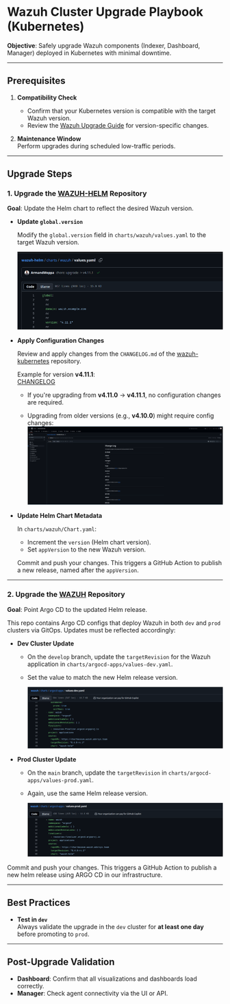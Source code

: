 # Wazuh Cluster Upgrade Playbook (Kubernetes)

**Objective**: Safely upgrade Wazuh components (Indexer, Dashboard, Manager) deployed in Kubernetes with minimal downtime.

---

## Prerequisites

1. **Compatibility Check**
   - Confirm that your Kubernetes version is compatible with the target Wazuh version.
   - Review the [Wazuh Upgrade Guide](https://documentation.wazuh.com/current/installation-guide/upgrading/index.html) for version-specific changes.

2. **Maintenance Window**  
   Perform upgrades during scheduled low-traffic periods.

---

## Upgrade Steps

### 1. Upgrade the [WAZUH-HELM](https://github.com/ADORSYS-GIS/wazuh-helm) Repository

**Goal**: Update the Helm chart to reflect the desired Wazuh version.

- **Update `global.version`**

  Modify the `global.version` field in `charts/wazuh/values.yaml` to the target Wazuh version.

  ![Example of version update](assets/image.png)

- **Apply Configuration Changes**

  Review and apply changes from the `CHANGELOG.md` of the [wazuh-kubernetes](https://github.com/wazuh/wazuh-kubernetes) repository.

  Example for version **v4.11.1**:  
  [CHANGELOG](https://github.com/wazuh/wazuh-kubernetes/blob/v4.11.1/CHANGELOG.md)

  - If you're upgrading from **v4.11.0** -> **v4.11.1**, no configuration changes are required.

  - Upgrading from older versions (e.g., **v4.10.0**) might require config changes:  
    ![Configuration change example](assets/image-2.png)

- **Update Helm Chart Metadata**

  In `charts/wazuh/Chart.yaml`:
  - Increment the `version` (Helm chart version).
  - Set `appVersion` to the new Wazuh version.

  Commit and push your changes. This triggers a GitHub Action to publish a new release, named after the `appVersion`.

---

### 2. Upgrade the [WAZUH](https://github.com/ADORSYS-GIS/wazuh) Repository

**Goal**: Point Argo CD to the updated Helm release.

This repo contains Argo CD configs that deploy Wazuh in both `dev` and `prod` clusters via GitOps. Updates must be reflected accordingly:

- **Dev Cluster Update**
  - On the `develop` branch, update the `targetRevision` for the Wazuh application in `charts/argocd-apps/values-dev.yaml`.
  - Set the value to match the new Helm release version.

    ![Dev cluster update](assets/image-3.png)

- **Prod Cluster Update**
  - On the `main` branch, update the `targetRevision` in `charts/argocd-apps/values-prod.yaml`.
  - Again, use the same Helm release version.

    ![Prod cluster update](assets/image-5.png)
    
Commit and push your changes. This triggers a GitHub Action to publish a new helm release using ARGO CD in our infrastructure.

---

## Best Practices

- **Test in `dev`**  
  Always validate the upgrade in the `dev` cluster for **at least one day** before promoting to `prod`.

---

## Post-Upgrade Validation

- **Dashboard**: Confirm that all visualizations and dashboards load correctly.
- **Manager**: Check agent connectivity via the UI or API.
